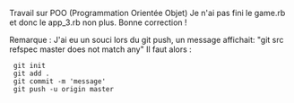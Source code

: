 Travail sur POO (Programmation Orientée Objet)
Je n'ai pas fini le game.rb et donc le app_3.rb non plus.
Bonne correction !

Remarque :
J'ai eu un souci lors du git push, un message affichait: "git src refspec master does not match any" 
Il faut alors :
```
 git init
 git add .
 git commit -m 'message'
 git push -u origin master

